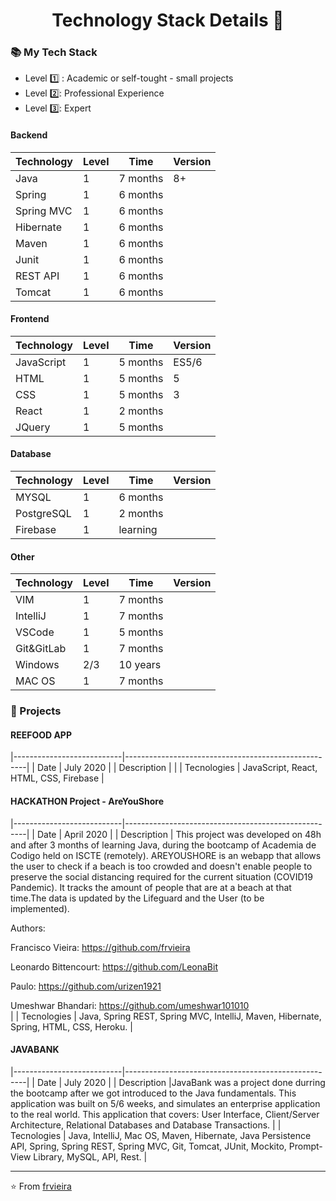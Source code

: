 <p align="center">
  <h1 align="center">  Technology Stack Details 👋</h1>
</p>

### 📚 My Tech Stack 

- Level  1️⃣ : Academic or self-tought - small projects
- Level  2️⃣: Professional Experience
- Level  3️⃣: Expert

#### Backend

| Technology | Level | Time     | Version |
|------------|-------|----------|---------|
| Java       | 1     | 7 months | 8+      |
| Spring     | 1     | 6 months |         |
| Spring MVC | 1     | 6 months |         |
| Hibernate  | 1     | 6 months |         |
| Maven      | 1     | 6 months |         |
| Junit      | 1     | 6 months |         |
| REST API   | 1     | 6 months |         |
| Tomcat     | 1     | 6 months |         |



#### Frontend

| Technology | Level | Time     | Version |
|------------|-------|----------|---------|
| JavaScript | 1     | 5 months | ES5/6   |
| HTML       | 1     | 5 months | 5       |
| CSS        | 1     | 5 months | 3       |
| React      | 1     | 2 months |         |
| JQuery     | 1     | 5 months |         |


#### Database

| Technology | Level | Time     | Version |
|------------|-------|----------|---------|
| MYSQL      | 1     | 6 months |         |
| PostgreSQL | 1     | 2 months |         |
| Firebase   | 1     | learning |         |



#### Other

| Technology | Level | Time     | Version |
|------------|-------|----------|---------|
| VIM        | 1     | 7 months |         |
| IntelliJ   | 1     | 7 months |         |
| VSCode     | 1     | 5 months |         |
| Git&GitLab | 1     | 7 months |         |
| Windows    | 2/3   | 10 years |         |
| MAC OS     | 1     | 7 months |         |


### 📌 Projects

#### REEFOOD APP

|---------------------------|-----------------------------------------------------|
| Date |   July 2020                                                              |
| Description |                                                                   |
| Tecnologies | JavaScript, React, HTML, CSS, Firebase                            |

#### HACKATHON Project - AreYouShore

|---------------------------|-----------------------------------------------------|
| Date |   April 2020                                                             |
| Description |   This project was developed on 48h and after 3 months of learning Java, 
during the bootcamp of Academia de Codigo held on ISCTE (remotely).
AREYOUSHORE is an webapp that allows the user to check if a beach is too crowded 
and doesn't enable people to preserve the social distancing required for the current situation 
(COVID19 Pandemic). 
It tracks the amount of people that are at a beach at that time.The data is updated by the Lifeguard and the User (to be implemented).

Authors:

Francisco Vieira: https://github.com/frvieira

Leonardo Bittencourt: https://github.com/LeonaBit

Paulo: https://github.com/urizen1921

Umeshwar Bhandari: https://github.com/umeshwar101010  
                                                              |
| Tecnologies | Java, Spring REST, Spring MVC, IntelliJ, Maven, Hibernate, Spring, 
HTML, CSS, Heroku.                           |

#### JAVABANK 

|---------------------------|-----------------------------------------------------|
| Date |   July 2020                                                              |
| Description |JavaBank was a project done durring the bootcamp after we got
introduced to the Java fundamentals.
This application was built on 5/6 weeks, and simulates an enterprise application to the real world.
This application that covers: User Interface, Client/Server
Architecture, Relational Databases and Database Transactions.                                                                   |
| Tecnologies | Java, IntelliJ, Mac OS, Maven, Hibernate, Java Persistence API, Spring,
Spring REST, Spring MVC, Git, Tomcat, JUnit, Mockito, Prompt-View Library,
MySQL, API, Rest.                          |


---

⭐️ From [frvieira](https://github.com/frvieira)